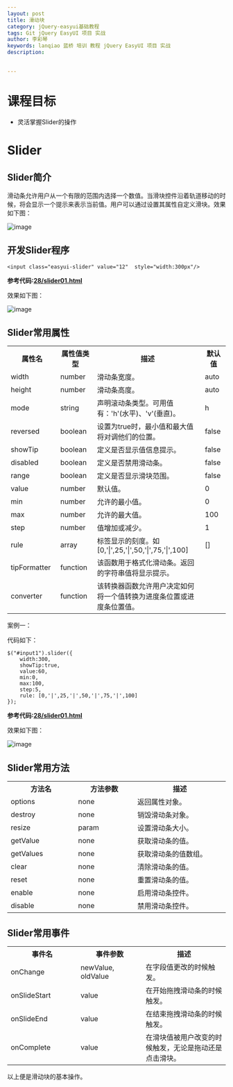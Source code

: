 ```yaml
---
layout: post  
title: 滑动块    
category: jQuery-easyui基础教程  
tags: Git jQuery EasyUI 项目 实战  
author: 李彩琴  
keywords: lanqiao 蓝桥 培训 教程 jQuery EasyUI 项目 实战  
description:
  

---
```

# 课程目标

- 灵活掌握Slider的操作


# Slider

## Slider简介

  
滑动条允许用户从一个有限的范围内选择一个数值。当滑块控件沿着轨道移动的时候，将会显示一个提示来表示当前值。用户可以通过设置其属性自定义滑块。效果如下图：

![image](http://i.imgur.com/PMcsd38.png)


## 开发Slider程序

```
<input class="easyui-slider" value="12"  style="width:300px"/>  
```

**参考代码:[28/slider01.html](https://coding.net/u/lanqiao/p/easyuiDemo/git/blob/master/28/slider01.html)**
 
效果如下图：

![image](http://i.imgur.com/TpTAOD4.png)


## Slider常用属性  

<table class="table table-bordered table-striped table-condensed">
   <tr>
      <th width="200px">属性名</th>
      <th width="180px">属性值类型</th>
      <th width="600px">描述</th>
      <th width="100px">默认值</th>
   </tr>
   <tr>
      <td>width</td>
	  <td>number</td>
	  <td>滑动条宽度。</td>
	  <td>auto</td>
   </tr>
   <tr>
      <td>height</td>
	  <td>number</td>
	  <td>滑动条高度。</td>
	  <td>auto</td>
   </tr>
   <tr>
      <td>mode</td>
	  <td>string</td>
	  <td>声明滚动条类型。可用值有：'h'(水平)、'v'(垂直)。</td>
	  <td>h</td>
   </tr>
   <tr>
      <td>reversed</td>
	  <td>boolean</td>
	  <td>设置为true时，最小值和最大值将对调他们的位置。</td>
	  <td>false</td>
   </tr>
   <tr>
      <td>showTip</td>
	  <td>boolean</td>
	  <td>定义是否显示值信息提示。</td>
	  <td>false</td>
   </tr>
   <tr>
      <td>disabled</td>
	  <td>boolean</td>
	  <td>定义是否禁用滑动条。</td>
	  <td>false</td>
   </tr>
   <tr>
      <td>range</td>
	  <td>boolean</td>
	  <td>定义是否显示滑块范围。</td>
	  <td>false</td>
   </tr>
   <tr>
      <td>value</td>
	  <td>number</td>
	  <td>默认值。</td>
	  <td>0</td>
   </tr>
   <tr>
      <td>min</td>
	  <td>number</td>
	  <td>允许的最小值。</td>
	  <td>0</td>
   </tr>
   <tr>
      <td>max</td>
	  <td>number</td>
	  <td>允许的最大值。</td>
	  <td>100</td>
   </tr>
   <tr>
      <td>step</td>
	  <td>number</td>
	  <td>值增加或减少。</td>
	  <td>1</td>
   </tr>
   <tr>
      <td>rule</td>
	  <td>array</td>
	  <td>标签显示的刻度。如 [0,'|',25,'|',50,'|',75,'|',100] </td>
	  <td>[]</td>
   </tr>
   <tr>
      <td>tipFormatter</td>
	  <td>function</td>
	  <td>该函数用于格式化滑动条。返回的字符串值将显示提示。</td>
	  <td></td>
   </tr>
   <tr>
      <td>converter</td>
	  <td>function</td>
	  <td>该转换器函数允许用户决定如何将一个值转换为进度条位置或进度条位置值。</td>
	  <td></td>
   </tr>
</table>  

案例一：  

代码如下：  

```
$("#input1").slider({
	width:300,
	showTip:true,
	value:60,
	min:0,
	max:100,
	step:5,
	rule: [0,'|',25,'|',50,'|',75,'|',100]
});
```

**参考代码:[28/slider01.html](https://coding.net/u/lanqiao/p/easyuiDemo/git/blob/master/28/slider01.html)**

效果如下图：

![image](http://i.imgur.com/lgqoJM3.png)


## Slider常用方法  

<table class="table table-bordered table-striped table-condensed">
   <tr>
      <th width="300px">方法名</th> 
      <th width="300px">方法参数</th> 
      <th width="600px">描述</th>
   </tr>
   <tr>
      <td>options</td> 
      <td>none</td> 
      <td>返回属性对象。</td>
   </tr>
   <tr>
      <td>destroy</td> 
      <td>none</td> 
      <td>销毁滑动条对象。</td>
   </tr>
   <tr>
      <td>resize</td> 
      <td>param</td> 
      <td>设置滑动条大小。</td>
   </tr>
   <tr>
      <td>getValue</td> 
      <td>none</td> 
      <td>获取滑动条的值。</td>
   </tr>
   <tr>
      <td>getValues</td> 
      <td>none</td> 
      <td>获取滑动条的值数组。</td>
   </tr>
   <tr>
      <td>clear</td> 
      <td>none</td> 
      <td>清除滑动条的值。</td>
   </tr>
   <tr>
      <td>reset</td> 
      <td>none</td> 
      <td>重置滑动条的值。</td>
   </tr>
   <tr>
      <td>enable</td> 
      <td>none</td> 
      <td>启用滑动条控件。</td>
   </tr>
   <tr>
      <td>disable</td> 
      <td>none</td> 
      <td>禁用滑动条控件。</td>
   </tr>
</table>  

## Slider常用事件

<table class="table table-bordered table-striped table-condensed">
   <tr>
      <th width="300px">事件名</th><th width="300px">事件参数</th><th width="600px">描述</th>
   </tr>
   <tr>
      <td>onChange</td><td>newValue, oldValue</td><td>在字段值更改的时候触发。</td>
   </tr>
   <tr>
      <td>onSlideStart</td><td>value</td><td>在开始拖拽滑动条的时候触发。</td>
   </tr>
   <tr>
      <td>onSlideEnd</td><td>value</td><td>在结束拖拽滑动条的时候触发。</td>
   </tr>
   <tr>
      <td>onComplete</td><td>value</td><td>在滑块值被用户改变的时候触发，无论是拖动还是点击滑块。</td>
   </tr>
</table> 


以上便是滑动块的基本操作。

